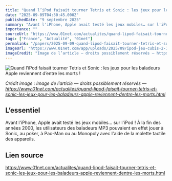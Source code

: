 ```yaml
---
title: "Quand l’iPod faisait tourner Tetris et Sonic : les jeux pour les baladeurs Apple reviennent d’entre les morts !"
date: "2025-09-09T04:30:45.000Z"
publishedDate: "9 septembre 2025"
summary: "Avant l'iPhone, Apple avait testé les jeux mobiles… sur l'iPod ! À la fin des années 2000, les utilisateurs des baladeurs MP3 pouvaient en effet jouer à Sonic, au poker, à Pac-Man ou au Monopoly avec l'aide de la molette tactile des appareils."
importance: ""
sourceUrl: "https://www.01net.com/actualites/quand-lipod-faisait-tourner-tetris-et-sonic-les-jeux-pour-les-baladeurs-apple-reviennent-dentre-les-morts.html"
tags: ["France", "Actualité", "01net"]
permalink: "/papers/2025-09-09-quand-lipod-faisait-tourner-tetris-et-sonic-les-jeux-pour-les-baladeurs-apple-reviennent-dentre-les-morts"
imageUrl: "https://www.01net.com/app/uploads/2025/09/ipod-jeu-cubis-2-1600x900.jpg"
imageCredit: "Image de l’article — droits possiblement réservés — https://www.01net.com/actualites/quand-lipod-faisait-tourner-tetris-et-sonic-les-jeux-pour-les-baladeurs-apple-reviennent-dentre-les-morts.html"
---
```


![Quand l’iPod faisait tourner Tetris et Sonic : les jeux pour les baladeurs Apple reviennent d’entre les morts !](https://www.01net.com/app/uploads/2025/09/ipod-jeu-cubis-2-1600x900.jpg)

*Crédit image : Image de l’article — droits possiblement réservés — https://www.01net.com/actualites/quand-lipod-faisait-tourner-tetris-et-sonic-les-jeux-pour-les-baladeurs-apple-reviennent-dentre-les-morts.html*

## L’essentiel

Avant l'iPhone, Apple avait testé les jeux mobiles… sur l'iPod ! À la fin des années 2000, les utilisateurs des baladeurs MP3 pouvaient en effet jouer à Sonic, au poker, à Pac-Man ou au Monopoly avec l'aide de la molette tactile des appareils.

## Lien source

https://www.01net.com/actualites/quand-lipod-faisait-tourner-tetris-et-sonic-les-jeux-pour-les-baladeurs-apple-reviennent-dentre-les-morts.html
